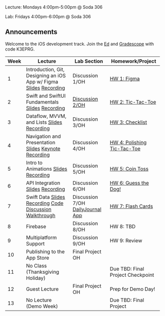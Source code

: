 Lecture: Mondays 4:00pm-5:00pm @ Soda 306

Lab: Fridays 4:00pm-6:00pm @ Soda 306

## Announcements
Welcome to the iOS development track.
Join the [Ed](https://edstem.org/us/join/QSrvSj) and [Gradescope](https://www.gradescope.com) with code K3EPRG.

| Week | Lecture                                                                                                                                                                                                                                                                                                 | Lab Section                                       | Homework/Project                                  |
| ---- | ------------------------------------------------------------------------------------------------------------------------------------------------------------------------------------------------------------------------------------------------------------------------------------------------------- | ------------------------------------------------- | ------------------------------------------------- |
| 1    | Introduction, Git, Designing an iOS App w/ Figma [Slides](https://docs.google.com/presentation/d/1XpSawpMiuogNzjQaUC2v8Y0IGLR-WnHuU1mZzR49AvM/edit?usp=sharing) [Recording](https://drive.google.com/file/d/1CcT5fPauz9zle2li8x5BGXpS1JqdyVaz/view?usp=sharing)                                                                                               | Discussion 1/OH | [HW 1: Figma](/#/hw/ios/hw1)           |
| 2    | Swift and SwiftUI Fundamentals [Slides](https://drive.google.com/file/d/1yQbj1EtnZ0xTukt7n7q10LW4rkJxZqCI/view?usp=share_link) [Recording](https://drive.google.com/file/d/1Jd1Khu7XGqeT8VhOEu3ggqA156ryinia/view?usp=sharing)| [Discussion 2/OH](https://drive.google.com/file/d/1YXvczksyMxcOgl7pzDzqTbkPD6Tw-b0D/view?usp=share_link)  | [HW 2: Tic-Tac-Toe](https://calhacks.notion.site/HW-2-Tic-Tac-Toe-1d7b9c386ed244378100d3c14c65d9f3?pvs=4) |
| 3    | Dataflow, MVVM, and Lists [Slides](https://docs.google.com/presentation/d/17yF_Ijo6V8kN4DgKLr6DpzWM4Ul1ZsOnaIzNGaxD6h0/edit?usp=sharing) [Recording](https://drive.google.com/file/d/1a97CF1DfqblBl_R310wxsiSvR-RyN_-X/view?usp=sharing) | Discussion 3/OH | [HW 3: Checklist](https://calhacks.notion.site/HW-3-Checklist-962d632be649480faa031e79128ed30a?pvs=4) |
| 4    | Navigation and Presentation [Slides](https://drive.google.com/file/d/1YAOX0hNmT1sRNT4aWLj9K0ohO0-r7dIq/view?usp=share_link) [Keynote](https://drive.google.com/file/d/1eiOBecSfMKTw7n4klbYSefKt4eNerpDZ/view?usp=share_link) [Recording](https://youtu.be/Zvdq0tPyXi0?si=XsG5H6PQsik48wqA)| Discussion 4/OH | [HW 4: Polishing Tic-Tac-Toe](https://calhacks.notion.site/HW-4-Polishing-Tic-Tac-Toe-c0a7ae6065174e4e80852a758defbd8f?pvs=4)  |
| 5    | Intro to Animations [Slides](https://docs.google.com/presentation/d/110zNepiacJBN3uGctV1hosK7Hsfu5GW7m1mAX1-EnSA/edit?usp=sharing) [Recording](https://drive.google.com/file/d/1-YFDpqkpEUnEiTmK_JQCFm3-DcGE9g0y/view?usp=sharing)   | Discussion 5/OH      | [HW 5: Coin Toss](https://calhacks.notion.site/HW-5-Coin-Toss-7537a4f93d0243989c1c8393b97f0fc9) |
| 6    | API Integration [Slides](https://docs.google.com/presentation/d/1AP1hQbisd2k84t_B1S1Vx1whsgvCmbcrh2DBM3FJxLg/edit?usp=sharing) [Recording](https://drive.google.com/file/d/1dL5nuDNcENNuSMlawwQ8Mej8bqwBYBce/view?usp=share_link)  | Discussion 6/OH   | [HW 6: Guess the Dog!](https://calhacks.notion.site/HW-6-Guess-the-Dog-ce202342ec9e421e9d9a95d03664ed47?pvs=4) |
| 7    | Swift Data [Slides](https://drive.google.com/file/d/1IQ0SrsAlSJcUYKCPIh4B5tq_2YGrcvMU/view?usp=share_link) [Recording](https://youtu.be/PhKWM_DNGUU) [Code](https://github.com/cubstart/swiftdata-semester-app) [Discussion Walkthrough](https://youtu.be/ZZVbhoR_ESk?si=s_QssJ2jvNfhQql) | Discussion 7/OH [DailyJournal App](https://github.com/cubstart/dailyjournalapp) | [HW 7: Flash Cards](https://calhacks.notion.site/HW-7-Flash-Cards-3e96581f6bc64d0a893c605d9b215160?pvs=4) |
| 8    | Firebase | Discussion 8/OH  | HW 8: TBD |
| 9    | Multiplatform Support | Discussion 9/OH | HW 9: Review |
| 10   | Publishing to the App Store | Final Project OH | |
| 11   | No Class (Thanksgiving Holiday) |  | Due TBD: Final Project Checkpoint   |
| 12   | Guest Lecture | Final Project OH | Prep for Demo Day!  |
| 13   | No Lecture (Demo Week) | | Due TBD: Final Project |
